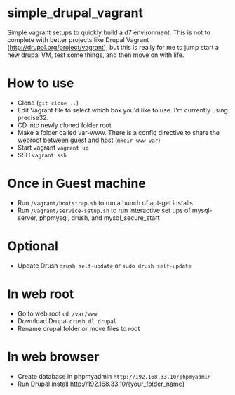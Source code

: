 simple_drupal_vagrant
=
Simple vagrant setups to quickly build a d7 environment. This is not to complete with better projects like Drupal Vagrant (http://drupal.org/project/vagrant), but this is really for me to jump start a new drupal VM, test some things, and then move on with life. 


How to use
==

- Clone (`git clone ..`)
- Edit Vagrant file to select which box you'd like to use. I'm currently using precise32. 
- CD into newly cloned folder root 
- Make a folder called var-www. There is a config directive to share the webroot between guest and host (`mkdir www-var`)
- Start vagrant `vagrant up`
- SSH `vagrant ssh`

Once in Guest machine
==

- Run `/vagrant/bootstrap.sh` to run a bunch of apt-get installs
- Run `/vagrant/service-setup.sh` to run interactive set ups of mysql-server, phpmysql, drush, and mysql_secure_start

Optional
==
- Update Drush `drush self-update` or `sudo drush self-update`

In web root 
==
- Go to web root `cd /var/www`
- Download Drupal `drush dl drupal`
- Rename drupal folder or move files to root
 
In web browser
==

- Create database in phpmyadmin `http://192.168.33.10/phpmyadmin`
- Run Drupal install http://192.168.33.10/{your_folder_name}
